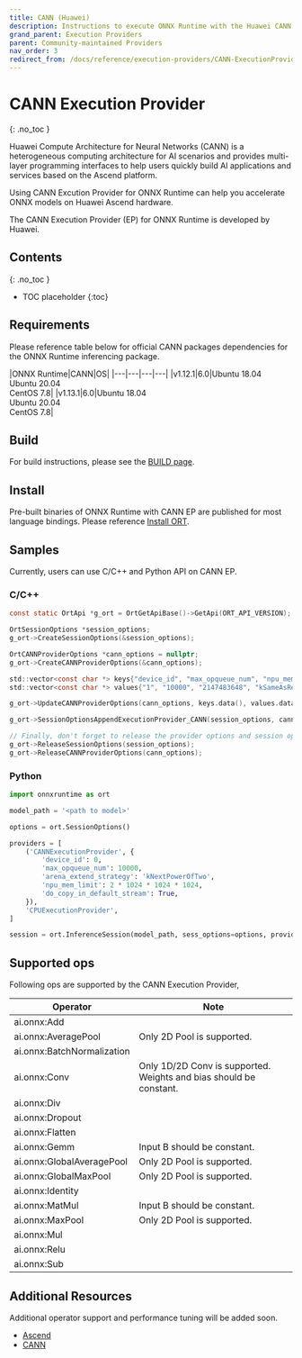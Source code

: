 ```yaml
---
title: CANN (Huawei)
description: Instructions to execute ONNX Runtime with the Huawei CANN execution provider
grand_parent: Execution Providers
parent: Community-maintained Providers
nav_order: 3
redirect_from: /docs/reference/execution-providers/CANN-ExecutionProvider
---
```


# CANN Execution Provider
{: .no_toc }

Huawei Compute Architecture for Neural Networks (CANN) is a heterogeneous computing architecture for AI scenarios and provides multi-layer programming interfaces to help users quickly build AI applications and services based on the Ascend platform.

Using CANN Excution Provider for ONNX Runtime can help you accelerate ONNX models on Huawei Ascend hardware.

The CANN Execution Provider (EP) for ONNX Runtime is developed by Huawei.

## Contents
{: .no_toc }

* TOC placeholder
{:toc}

## Requirements

Please reference table below for official CANN packages dependencies for the ONNX Runtime inferencing package.

|ONNX Runtime|CANN|OS|
|---|---|---|---|
|v1.12.1|6.0|Ubuntu 18.04<br/>Ubuntu 20.04<br/>CentOS 7.8|
|v1.13.1|6.0|Ubuntu 18.04<br/>Ubuntu 20.04<br/>CentOS 7.8|

## Build

For build instructions, please see the [BUILD page](../build/eps.md#cann).

## Install

Pre-built binaries of ONNX Runtime with CANN EP are published for most language bindings. Please reference [Install ORT](../install).

## Samples

Currently, users can use C/C++ and Python API on CANN EP.

### C/C++

```c
const static OrtApi *g_ort = OrtGetApiBase()->GetApi(ORT_API_VERSION);

OrtSessionOptions *session_options;
g_ort->CreateSessionOptions(&session_options);

OrtCANNProviderOptions *cann_options = nullptr;
g_ort->CreateCANNProviderOptions(&cann_options);

std::vector<const char *> keys{"device_id", "max_opqueue_num", "npu_mem_limit", "arena_extend_strategy", "do_copy_in_default_stream"};
std::vector<const char *> values{"1", "10000", "2147483648", "kSameAsRequested", "1"};

g_ort->UpdateCANNProviderOptions(cann_options, keys.data(), values.data(), keys.size());

g_ort->SessionOptionsAppendExecutionProvider_CANN(session_options, cann_options);

// Finally, don't forget to release the provider options and session options
g_ort->ReleaseSessionOptions(session_options);
g_ort->ReleaseCANNProviderOptions(cann_options);
```

### Python

```python
import onnxruntime as ort

model_path = '<path to model>'

options = ort.SessionOptions()

providers = [
    ('CANNExecutionProvider', {
        'device_id': 0,
        'max_opqueue_num': 10000,
        'arena_extend_strategy': 'kNextPowerOfTwo',
        'npu_mem_limit': 2 * 1024 * 1024 * 1024,
        'do_copy_in_default_stream': True,
    }),
    'CPUExecutionProvider',
]

session = ort.InferenceSession(model_path, sess_options=options, providers=providers)
```

## Supported ops

Following ops are supported by the CANN Execution Provider,

|Operator|Note|
|--------|------|
|ai.onnx:Add||
|ai.onnx:AveragePool|Only 2D Pool is supported.|
|ai.onnx:BatchNormalization||
|ai.onnx:Conv|Only 1D/2D Conv is supported.<br/>Weights and bias should be constant.|
|ai.onnx:Div||
|ai.onnx:Dropout||
|ai.onnx:Flatten||
|ai.onnx:Gemm|Input B should be constant.|
|ai.onnx:GlobalAveragePool|Only 2D Pool is supported.|
|ai.onnx:GlobalMaxPool|Only 2D Pool is supported.|
|ai.onnx:Identity||
|ai.onnx:MatMul|Input B should be constant.|
|ai.onnx:MaxPool|Only 2D Pool is supported.|
|ai.onnx:Mul||
|ai.onnx:Relu||
|ai.onnx:Sub||

## Additional Resources

Additional operator support and performance tuning will be added soon.

* [Ascend](https://www.hiascend.com/en/)
* [CANN](https://www.hiascend.com/en/software/cann)
